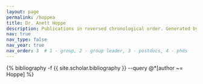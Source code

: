 ```yaml
---
layout: page
permalink: /hoppea
title: Dr. Anett Hoppe
description: Publications in reversed chronological order. Generated by jekyll-scholar.
nav: true
nav_type: false
nav_year: true
nav_order: 3  # 1 - group, 2 - group leader, 3 - postdocs, 4 - phds
---
```


<!-- _pages/hoppea.md -->
<div class="publications">

{% bibliography -f {{ site.scholar.bibliography }} --query @*[author ~= Hoppe] %}

</div>
